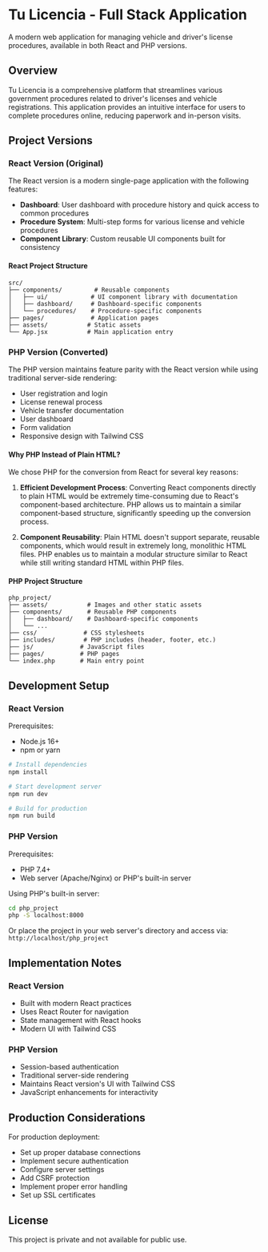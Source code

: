 # Tu Licencia - Full Stack Application

A modern web application for managing vehicle and driver's license procedures, available in both React and PHP versions.

## Overview

Tu Licencia is a comprehensive platform that streamlines various government procedures related to driver's licenses and vehicle registrations. This application provides an intuitive interface for users to complete procedures online, reducing paperwork and in-person visits.

## Project Versions

### React Version (Original)

The React version is a modern single-page application with the following features:

- **Dashboard**: User dashboard with procedure history and quick access to common procedures
- **Procedure System**: Multi-step forms for various license and vehicle procedures
- **Component Library**: Custom reusable UI components built for consistency

#### React Project Structure

```
src/
├── components/         # Reusable components
│   ├── ui/            # UI component library with documentation
│   ├── dashboard/     # Dashboard-specific components
│   └── procedures/    # Procedure-specific components
├── pages/             # Application pages
├── assets/           # Static assets
└── App.jsx           # Main application entry
```

### PHP Version (Converted)

The PHP version maintains feature parity with the React version while using traditional server-side rendering:

- User registration and login
- License renewal process
- Vehicle transfer documentation
- User dashboard
- Form validation
- Responsive design with Tailwind CSS

#### Why PHP Instead of Plain HTML?

We chose PHP for the conversion from React for several key reasons:

1. **Efficient Development Process**: Converting React components directly to plain HTML would be extremely time-consuming due to React's component-based architecture. PHP allows us to maintain a similar component-based structure, significantly speeding up the conversion process.

2. **Component Reusability**: Plain HTML doesn't support separate, reusable components, which would result in extremely long, monolithic HTML files. PHP enables us to maintain a modular structure similar to React while still writing standard HTML within PHP files.

#### PHP Project Structure

```
php_project/
├── assets/           # Images and other static assets
├── components/       # Reusable PHP components
│   ├── dashboard/    # Dashboard-specific components
│   └── ...
├── css/             # CSS stylesheets
├── includes/        # PHP includes (header, footer, etc.)
├── js/             # JavaScript files
├── pages/          # PHP pages
└── index.php       # Main entry point
```

## Development Setup

### React Version

Prerequisites:
- Node.js 16+
- npm or yarn

```bash
# Install dependencies
npm install

# Start development server
npm run dev

# Build for production
npm run build
```

### PHP Version

Prerequisites:
- PHP 7.4+
- Web server (Apache/Nginx) or PHP's built-in server

Using PHP's built-in server:
```bash
cd php_project
php -S localhost:8000
```

Or place the project in your web server's directory and access via:
`http://localhost/php_project`

## Implementation Notes

### React Version
- Built with modern React practices
- Uses React Router for navigation
- State management with React hooks
- Modern UI with Tailwind CSS

### PHP Version
- Session-based authentication
- Traditional server-side rendering
- Maintains React version's UI with Tailwind CSS
- JavaScript enhancements for interactivity

## Production Considerations

For production deployment:
- Set up proper database connections
- Implement secure authentication
- Configure server settings
- Add CSRF protection
- Implement proper error handling
- Set up SSL certificates

## License

This project is private and not available for public use.
